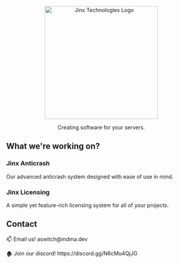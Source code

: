<p align="center">
  <img width="300px" src="https://media.discordapp.net/attachments/1160596998307717231/1160597050270949426/JINXwhite.png?ex=653e77bb&is=652c02bb&hm=3e3687d468ade16540cf39bf0e88cccf2f5d249557b6e5f8850ebad9939897d6&=&width=671&height=671" alt="Jinx Technologies Logo">
</p>
<p align="center">
  Creating software for your servers.
</p>

<h2 align="left">What we're working on?</h2>

<h3 align="left">Jinx Anticrash</h3>
<p align="left">
  Our advanced anticrash system designed with ease of use in mind.
</p>

<h3 align="left">Jinx Licensing</h3>
<p align="left">
  A simple yet feature-rich licensing system for all of your projects.
</p>

<h2 align="left">Contact</h2>
<p align="left">
  📫 Email us! aswitch@mdma.dev
</p>
<p align="left">
  🏚️ Join our discord! https://discord.gg/N6cMu4QjJG
</p>
